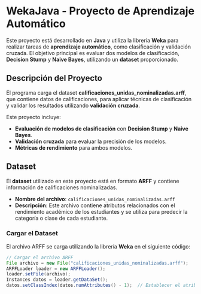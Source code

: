 # WekaJava - Proyecto de Aprendizaje Automático

Este proyecto está desarrollado en **Java** y utiliza la librería **Weka** para realizar tareas de **aprendizaje automático**, como clasificación y validación cruzada. El objetivo principal es evaluar dos modelos de clasificación, **Decision Stump** y **Naive Bayes**, utilizando un **dataset** proporcionado.

## Descripción del Proyecto

El programa carga el dataset **calificaciones_unidas_nominalizadas.arff**, que contiene datos de calificaciones, para aplicar técnicas de clasificación y validar los resultados utilizando **validación cruzada**.

Este proyecto incluye:

- **Evaluación de modelos de clasificación** con **Decision Stump** y **Naive Bayes**.
- **Validación cruzada** para evaluar la precisión de los modelos.
- **Métricas de rendimiento** para ambos modelos.

## Dataset

El **dataset** utilizado en este proyecto está en formato **ARFF** y contiene información de calificaciones nominalizadas.

- **Nombre del archivo**: `calificaciones_unidas_nominalizadas.arff`
- **Descripción**: Este archivo contiene atributos relacionados con el rendimiento académico de los estudiantes y se utiliza para predecir la categoría o clase de cada estudiante.

### Cargar el Dataset

El archivo ARFF se carga utilizando la librería **Weka** en el siguiente código:

```java
// Cargar el archivo ARFF
File archivo = new File("calificaciones_unidas_nominalizadas.arff");
ARFFLoader loader = new ARFFLoader();
loader.setFile(archivo);
Instances datos = loader.getDataSet();
datos.setClassIndex(datos.numAttributes() - 1);  // Establecer el atributo de clase
